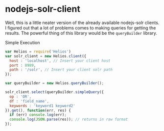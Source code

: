 nodejs-solr-client
==================
Well, this is a little neater version of the already available nodejs-solr clients. I figured out that a lot of problems comes to making queries for getting the results. The powerful thing of this library would be the `queryBuilder` library.

Simple Execution

```javascript
var Helios = require('Helios')
var solr_client = new Helios.client({
  host : 'localhost', // Insert your client host
  port : 8989,
  path : '/solr', // Insert your client solr path
});

var queryBuilder = new Helios.queryBuilder();

solr_client.select(queryBuilder.simpleQuery({
  op : 'OR',
  df : 'field_name',
  keywords : 'keyword1 keyword2'
}).get(), function(err, res) {
  if (err) console.log(err);
  console.log(JSON.parse(res)); // returns in raw format
});
```
